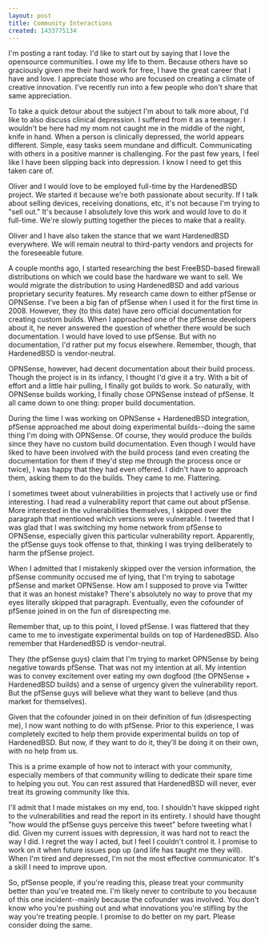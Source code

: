 ```yaml
---
layout: post
title: Community Interactions
created: 1433775134
---
```

I'm posting a rant today. I'd like to start out by saying that I love
the opensource communities. I owe my life to them. Because others have
so graciously given me their hard work for free, I have the great
career that I have and love. I appreciate those who are focused on
creating a climate of creative innovation. I've recently run into a
few people who don't share that same appreciation.

To take a quick detour about the subject I'm about to talk more about,
I'd like to also discuss clinical depression. I suffered from it as a
teenager. I wouldn't be here had my mom not caught me in the middle of
the night, knife in hand. When a person is clinically depressed, the
world appears different. Simple, easy tasks seem mundane and
difficult. Communicating with others in a positive manner is
challenging. For the past few years, I feel like I have been slipping
back into depression. I know I need to get this taken care of.

Oliver and I would love to be employed full-time by the HardenedBSD
project. We started it because we're both passionate about security.
If I talk about selling devices, receiving donations, etc, it's not
because I'm trying to "sell out." It's because I absolutely love this
work and would love to do it full-time. We're slowly putting together
the pieces to make that a reality.

Oliver and I have also taken the stance that we want HardenedBSD
everywhere. We will remain neutral to third-party vendors and projects
for the foreseeable future.

A couple months ago, I started researching the best FreeBSD-based
firewall distributions on which we could base the hardware we want to
sell. We would migrate the distribution to using HardenedBSD and add
various proprietary security features. My research came down to either
pfSense or OPNSense. I've been a big fan of pfSense when I used it for
the first time in 2008. However, they (to this date) have zero
official documentation for creating custom builds. When I approached
one of the pfSense developers about it, he never answered the question
of whether there would be such documentation. I would have loved to
use pfSense. But with no documentation, I'd rather put my focus
elsewhere. Remember, though, that HardenedBSD is vendor-neutral.

OPNSense, however, had decent documentation about their build process.
Though the project is in its infancy, I thought I'd give it a try.
With a bit of effort and a little hair pulling, I finally got builds
to work. So naturally, with OPNSense builds working, I finally chose
OPNSense instead of pfSense. It all came down to one thing: proper
build documentation.

During the time I was working on OPNSense + HardenedBSD integration,
pfSense approached me about doing experimental builds--doing the same
thing I'm doing with OPNSense. Of course, they would produce the
builds since they have no custom build documentation. Even though I
would have liked to have been involved with the build process (and
even creating the documentation for them if they'd step me through the
process once or twice), I was happy that they had even offered. I
didn't have to approach them, asking them to do the builds. They came
to me. Flattering.

I sometimes tweet about vulnerabilities in projects that I actively
use or find interesting. I had read a vulnerability report that came
out about pfSense. More interested in the vulnerabilities themselves,
I skipped over the paragraph that mentioned which versions were
vulnerable. I tweeted that I was glad that I was switching my home
network from pfSense to OPNSense, especially given this particular
vulnerability report. Apparently, the pfSense guys took offense to
that, thinking I was trying deliberately to harm the pfSense project.

When I admitted that I mistakenly skipped over the version
information, the pfSense community occused me of lying, that I'm
trying to sabotage pfSense and market OPNSense. How am I supposed to
prove via Twitter that it was an honest mistake? There's absolutely no
way to prove that my eyes literally skipped that paragraph.
Eventually, even the cofounder of pfSense joined in on the fun of
disrespecting me.

Remember that, up to this point, I loved pfSense. I was flattered that
they came to me to investigate experimental builds on top of
HardenedBSD. Also remember that HardenedBSD is vendor-neutral.

They (the pfSense guys) claim that I'm trying to market OPNSense by
being negative towards pfSense. That was not my intention at all. My
intention was to convey excitement over eating my own dogfood (the
OPNSense + HardenedBSD builds) and a sense of urgency given the
vulnerability report. But the pfSense guys will believe what they want
to believe (and thus market for themselves).

Given that the cofounder joined in on their definition of fun
(disrespecting me), I now want nothing to do with pfSense. Prior to
this experience, I was completely excited to help them provide
experimental builds on top of HardenedBSD. But now, if they want to do
it, they'll be doing it on their own, with no help from us.

This is a prime example of how not to interact with your community,
especially members of that community willing to dedicate their spare
time to helping you out. You can rest assured that HardenedBSD will
never, ever treat its growing community like this.

I'll admit that I made mistakes on my end, too. I shouldn't have
skipped right to the vulnerabilities and read the report in its
entirety. I should have thought "how would the pfSense guys perceive
this tweet" before tweeting what I did. Given my current issues with
depression, it was hard not to react the way I did. I regret the way I
acted, but I feel I couldn't control it. I promise to work on it when
future issues pop up (and life has taught me they will). When I'm
tired and depressed, I'm not the most effective communicator. It's a
skill I need to improve upon.

So, pfSense people, if you're reading this, please treat your community
better than you've treated me. I'm likely never to contribute to you
because of this one incident--mainly because the cofounder was
involved. You don't know who you're pushing out and what innovations
you're stifling by the way you're treating people. I promise to do
better on my part. Please consider doing the same.
